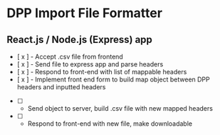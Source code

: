 # DPP Import File Formatter
## React.js / Node.js (Express) app

- [ x ] - Accept .csv file from frontend
- [ x ] - Send file to express app and parse headers
- [ x ] - Respond to front-end with list of mappable headers
- [ x ] - Implement front end form to build map object between DPP headers and inputted headers
- [  ] - Send object to server, build .csv file with new mapped headers
- [  ] - Respond to front-end with new file, make downloadable